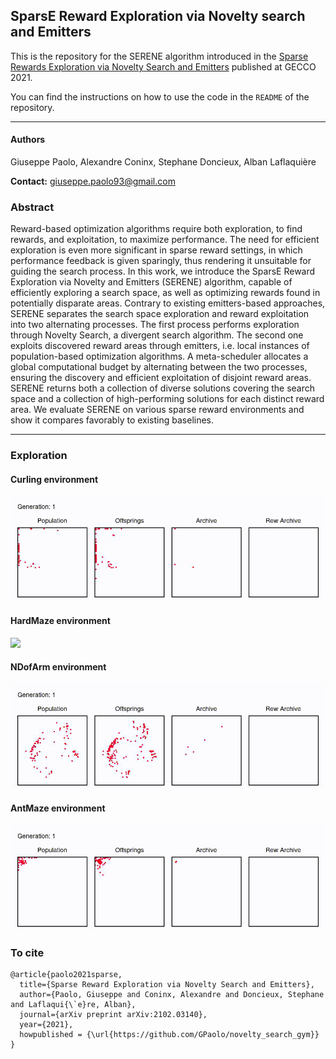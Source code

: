 ## SparsE Reward Exploration via Novelty search and Emitters

This is the repository for the SERENE algorithm introduced in the [Sparse Rewards Exploration via Novelty Search and Emitters](https://arxiv.org/abs/2102.03140) published at GECCO 2021.

You can find the instructions on how to use the code in the `README` of the repository.

---
#### Authors
Giuseppe Paolo, Alexandre Coninx, Stephane Doncieux, Alban Laflaquière

**Contact:** giuseppe.paolo93@gmail.com

### Abstract

Reward-based optimization algorithms require both exploration, to find rewards, and exploitation, to maximize performance. The need for efficient exploration is even more significant in sparse reward settings, in which performance feedback is given sparingly, thus rendering it unsuitable for guiding the search process. In this work, we introduce the SparsE Reward Exploration via Novelty and Emitters (SERENE) algorithm, capable of efficiently exploring a search space, as well as optimizing rewards found in potentially disparate areas. Contrary to existing emitters-based approaches, SERENE separates the search space exploration and reward exploitation into two alternating processes. The first process performs exploration through Novelty Search, a divergent search algorithm. The second one exploits discovered reward areas through emitters, i.e. local instances of population-based optimization algorithms. A meta-scheduler allocates a global computational budget by alternating between the two processes, ensuring the discovery and efficient exploitation of disjoint reward areas. SERENE returns both a collection of diverse solutions covering the search space and a collection of high-performing solutions for each distinct reward area. We evaluate SERENE on various sparse reward environments and show it compares favorably to existing baselines.

---
### Exploration
#### Curling environment
 ![](https://github.com/GPaolo/SERENE/blob/gh-pages/curling_exploration.gif)
 
#### HardMaze environment
![](https://github.com/GPaolo/SERENE/blob/gh-pages/maze_exploration.gif)

#### NDofArm environment
![](https://github.com/GPaolo/SERENE/blob/gh-pages/arm_exploration.gif)

#### AntMaze environment
![](https://github.com/GPaolo/SERENE/blob/gh-pages/ant_exploration.gif)

### To cite
```
@article{paolo2021sparse,
  title={Sparse Reward Exploration via Novelty Search and Emitters},
  author={Paolo, Giuseppe and Coninx, Alexandre and Doncieux, Stephane and Laflaqui{\`e}re, Alban},
  journal={arXiv preprint arXiv:2102.03140},
  year={2021},
  howpublished = {\url{https://github.com/GPaolo/novelty_search_gym}}
}
```
